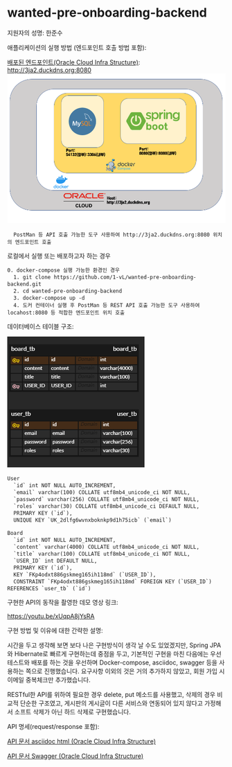 # wanted-pre-onboarding-backend
지원자의 성명: 한준수

애플리케이션의 실행 방법 (엔드포인트 호출 방법 포함):

[배포된 엔드포인트(Oracle Cloud Infra Structure)](http://3ja2.duckdns.org:8080/): http://3ja2.duckdns.org:8080
![배포된 환경](/src/main/resources/static/deploy.png)
```
  PostMan 등 API 호출 가능한 도구 사용하여 http://3ja2.duckdns.org:8080 위치의 엔드포인트 호출
```

로컬에서 실행 또는 배포하고자 하는 경우
```
0. docker-compose 실행 가능한 환경인 경우
  1. git clone https://github.com/1-vL/wanted-pre-onboarding-backend.git
  2. cd wanted-pre-onboarding-backend
  3. docker-compose up -d
  4. 도커 컨테이너 실행 후 PostMan 등 REST API 호출 가능한 도구 사용하여 locahost:8080 등 적합한 엔드포인트 위치 호출
```

데이터베이스 테이블 구조:

![데이터베이스 테이블 구조](/src/main/resources/static/ERD.png)

```User
User
  `id` int NOT NULL AUTO_INCREMENT,
  `email` varchar(100) COLLATE utf8mb4_unicode_ci NOT NULL,
  `password` varchar(256) COLLATE utf8mb4_unicode_ci NOT NULL,
  `roles` varchar(30) COLLATE utf8mb4_unicode_ci DEFAULT NULL,
  PRIMARY KEY (`id`),
  UNIQUE KEY `UK_2dlfg6wvnxboknkp9d1h75icb` (`email`)
```
```Board
Board
  `id` int NOT NULL AUTO_INCREMENT,
  `content` varchar(4000) COLLATE utf8mb4_unicode_ci NOT NULL,
  `title` varchar(100) COLLATE utf8mb4_unicode_ci NOT NULL,
  `USER_ID` int DEFAULT NULL,
  PRIMARY KEY (`id`),
  KEY `FKp4odxt886gskmeg165ih118md` (`USER_ID`),
  CONSTRAINT `FKp4odxt886gskmeg165ih118md` FOREIGN KEY (`USER_ID`) REFERENCES `user_tb` (`id`)

```

구현한 API의 동작을 촬영한 데모 영상 링크:

https://youtu.be/xUqpA8jYsRA

구현 방법 및 이유에 대한 간략한 설명:

시간을 두고 생각해 보면 보다 나은 구현방식이 생각 날 수도 있었겠지만, Spring JPA와 Hibernate로 빠르게 구현하는데 중점을 두고,
기본적인 구현을 마친 다음에는 우선 테스트와 배포를 하는 것을 우선하며 Docker-compose, asciidoc, swagger 등을 사용하는 쪽으로 진행했습니다.
요구사항 이외의 것은 거의 추가하지 않았고, 회원 가입 시 이메일 중복체크만 추가했습니다.

RESTful한 API를 위하여 필요한 경우 delete, put 메소드를 사용했고, 삭제의 경우 비교적 단순한 구조였고, 게시판의 게시글이 다른 서비스와 연동되어 있지 않다고 가정해서 소프트 삭제가 아닌 하드 삭제로 구현했습니다.

API 명세(request/response 포함):

[API 문서 asciidoc html (Oracle Cloud Infra Structure)](http://3ja2.duckdns.org:8080/docs/api-docs.html)

[API 문서 Swagger (Oracle Cloud Infra Structure)](http://3ja2.duckdns.org:8080/swagger-ui/index.html)


